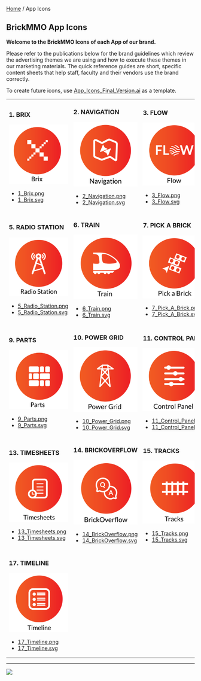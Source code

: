 <style>@import url("//readme.codeadam.ca/readme.css");</style>

[Home](/) / App Icons

## BrickMMO App Icons

**Welcome to the BrickMMO Icons of each App of our brand.**

Please refer to the publications below for the brand guidelines which review the advertising themes we are using and how to execute these themes in our marketing materials. The quick reference guides are short, specific content sheets that help staff, faculty and their vendors use the brand correctly.

To create future icons, use [App_Icons_Final_Version.ai](/icons/App_Icons_Final_Version.ai) as a template.

<table style="width:100%;">
<tr>
<td width="25%">

<h3>1. BRIX</h3>
<img src="/icons/png/1_Brix.png">
<ul>
<li><a href="icons/png/1_Brix.png" download>1_Brix.png</a></li>
<li><a href="icons/psvgng/1_Brix.svg" download>1_Brix.svg</a></li>
</ul>

</td>
<td width="25%">

<h3>2. NAVIGATION</h3>
<img src="/icons/png/2_Navigation.png">
<ul>
<li><a href="icons/png/2_Navigation.png" download>2_Navigation.png</a></li>
<li><a href="icons/svg/2_Navigation.svg" download>2_Navigation.svg</a></li>
</ul>

</td>
<td width="25%">

<h3>3. FLOW</h3>
<img src="/icons/png/3_Flow.png">
<ul>
<li><a href="icons/png/3_Flow.png" download>3_Flow.png</a></li>
<li><a href="icons/png/3_Flow.svg" download>3_Flow.svg</a></li>
</ul>

</td>
<td width="25%">

<h3>4. EVENTS</h3>
<img src="/icons/png/4_Events.png">
<ul>
<li><a href="icons/png/4_Events.png" download>4_Events.png</a></li>
<li><a href="icons/png/4_Events.svg" download>4_Events.svg</a></li>
</ul>

</td>
</tr>
<tr>
<td width="25%">

<h3>5. RADIO STATION</h3>
<img src="/icons/png/5_Radio_Station.png">
<ul>
<li><a href="icons/png/5_Radio_Station.png" download>5_Radio_Station.png</a></li>
<li><a href="icons/svg/5_Radio_Station.svg" download>5_Radio_Station.svg</a></li>
</ul>

</td>
<td width="25%">

<h3>6. TRAIN</h3>
<img src="/icons/png/6_Train.png">
<ul>
<li><a href="icons/png/6_Train.png" download>6_Train.png</a></li>
<li><a href="icons/svg/6_Train.svg" download>6_Train.svg</a></li>
</ul>

</td>
<td width="25%">

<h3>7. PICK A BRICK</h3>
<img src="/icons/png/7_Pick_A_Brick.png">
<ul>
<li><a href="icons/png/7_Pick_A_Brick.png" download>7_Pick_A_Brick.png</a></li>
<li><a href="icons/svg/7_Pick_A_Brick.svg" download>7_Pick_A_Brick.svg</a></li>
</ul>

</td>
<td width="25%">

<h3>8. COLOURS</h3>
<img src="/icons/png/8_Colours.png">
<ul>
<li><a href="icons/png/8_Colours.png" download>8_Colours.png</a></li>
<li><a href="icons/svg/8_Colours.svg" download>8_Colours.svg</a></li>
</ul>

</td>
</tr>
<tr>
<td width="25%">

<h3>9. PARTS</h3>
<img src="/icons/png/9_Parts.png">
<ul>
<li><a href="icons/png/9_Parts.png" download>9_Parts.png</a></li>
<li><a href="icons/svg/9_Parts.svg" download>9_Parts.svg</a></li>
</ul>

</td>
<td width="25%">

<h3>10. POWER GRID</h3>
<img src="/icons/png/10_Power_Grid.png">
<ul>
<li><a href="icons/png/10_Power_Grid.png" download>10_Power_Grid.png</a></li>
<li><a href="icons/svg/10_Power_Grid.svg" download>10_Power_Grid.svg</a></li>
</ul>

</td>
<td width="25%">

<h3>11. CONTROL PANEL</h3>
<img src="/icons/png/11_Control_Panel.png">
<ul>
<li><a href="icons/png/11_Control_Panel.png" download>11_Control_Panel.png</a></li>
<li><a href="icons/svg/11_Control_Panel.svg" download>11_Control_Panel.svg</a></li>
</ul>

</td>
<td width="25%">

<h3>12. QR</h3>
<img src="/icons/png/12_QR.png">
<ul>
<li><a href="icons/png/12_QR.png" download>12_QR.png</a></li>
<li><a href="icons/svg/12_QR.svg" download>12_QR.svg</a></li>
</ul>

</td>
</tr>
<tr>
<td width="25%">

<h3>13. TIMESHEETS</h3>
<img src="/icons/png/13_Timesheets.png">
<ul>
<li><a href="icons/png/13_Timesheets.png" download>13_Timesheets.png</a></li>
<li><a href="icons/svg/13_Timesheets.svg" download>13_Timesheets.svg</a></li>
</ul>

</td>
<td width="25%">

<h3>14. BRICKOVERFLOW</h3>
<img src="/icons/png/14_BrickOverflow.png">
<ul>
<li><a href="icons/png/14_BrickOverflow.png" download>14_BrickOverflow.png</a></li>
<li><a href="icons/svg/14_BrickOverflow.svg" download>14_BrickOverflow.svg</a></li>
</ul>

</td>
<td width="25%">

<h3>15. TRACKS</h3>
<img src="/icons/png/15_Tracks.png">
<ul>
<li><a href="icons/png/15_Tracks.png" download>15_Tracks.png</a></li>
<li><a href="icons/svg/15_Tracks.svg" download>15_Tracks.svg</a></li>
</ul>

</td>
<td width="25%">

<h3>16. ROADVIEW</h3>
<img src="/icons/png/16_RoadView.png">
<ul>
<li><a href="icons/png/16_RoadView.png" download>16_RoadView.png</a></li>
<li><a href="icons/svg/16_RoadView.svg" download>16_RoadView.svg</a></li>
</ul>

</td>
</tr>
<tr>
<td width="25%">

<h3>17. TIMELINE</h3>
<img src="/icons/png/17_Timeline.png">
<ul>
<li><a href="/icons/png/17_Timeline.png" download>17_Timeline.png</a></li>
<li><a href="/icons/svg/17_Timeline.svg" download>17_Timeline.svg</a></li>
</ul>

</td>
<td width="25%">

</td>
<td width="25%">
</td>
<td width="25%">
</td>
</tr>
</table>

---

<a href="https://brickmmo.com">
<img src="https://brickmmo.com/images/brickmmo-logo-horizontal.jpg" width="100">
</a>
